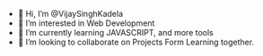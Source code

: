 - 👋 Hi, I’m @VijaySinghKadela
- 👀 I’m interested in Web Development 
- 🌱 I’m currently learning JAVASCRIPT, and more tools 
- 💞️ I’m looking to collaborate on Projects Form Learning together.
  

<!---
VijaySinghKadela/VijaySinghKadela is a ✨ special ✨ repository because its `README.md` (this file) appears on your GitHub profile.
You can click the Preview link to take a look at your changes.
--->
